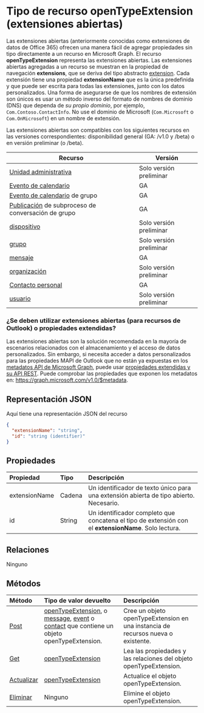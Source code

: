 # <a name="opentypeextension-resource-type-open-extensions"></a>Tipo de recurso openTypeExtension (extensiones abiertas)

Las extensiones abiertas (anteriormente conocidas como extensiones de datos de Office 365) ofrecen una manera fácil de agregar propiedades sin tipo directamente a un recurso en Microsoft Graph. El recurso **openTypeExtension** representa las extensiones abiertas. Las extensiones abiertas agregadas a un recurso se muestran en la propiedad de navegación **extensions**, que se deriva del tipo abstracto [extension](extension.md).  Cada extensión tiene una propiedad **extensionName** que es la única predefinida y que puede ser escrita para todas las extensiones, junto con los datos personalizados. Una forma de asegurarse de que los nombres de extensión son únicos es usar un método inverso del formato de nombres de dominio (DNS) que dependa de _su propio dominio_, por ejemplo, `Com.Contoso.ContactInfo`. No use el dominio de Microsoft (`Com.Microsoft` o `Com.OnMicrosoft`) en un nombre de extensión.

Las extensiones abiertas son compatibles con los siguientes recursos en las versiones correspondientes: disponibilidad general (GA: /v1.0 y /beta) o en versión preliminar (o /beta).

| Recurso | Versión |
|---------------|-------|
| [Unidad administrativa](../../beta/resources/administrativeunit.md)  | Solo versión preliminar |
| [Evento de calendario](event.md) | GA |
| [Evento de calendario](event.md) de grupo | GA |
| [Publicación](post.md) de subproceso de conversación de grupo | GA |
| [dispositivo](../../beta/resources/device.md) | Solo versión preliminar |
| [grupo](../../beta/resources/group.md) | Solo versión preliminar |
| [mensaje](message.md) | GA |
| [organización](../../beta/resources/organization.md) | Solo versión preliminar |
| [Contacto personal](contact.md) | GA |
| [usuario](../../beta/resources/user.md) | Solo versión preliminar |


### <a name="use-open-extensions-for-outlook-resources-or-extended-properties"></a>¿Se deben utilizar extensiones abiertas (para recursos de Outlook) o propiedades extendidas?

Las extensiones abiertas son la solución recomendada en la mayoría de escenarios relacionados con el almacenamiento y el acceso de datos personalizados. Sin embargo, si necesita acceder a datos personalizados para las propiedades MAPI de Outlook que no están ya expuestas en los [metadatos API de Microsoft Graph](http://developer.microsoft.com/en-us/graph/docs/overview/call_api), puede usar [propiedades extendidas y su API REST](extended-properties-overview.md). Puede comprobar las propiedades que exponen los metadatos en: https://graph.microsoft.com/v1.0/$metadata.


## <a name="json-representation"></a>Representación JSON

Aquí tiene una representación JSON del recurso

<!-- {
  "blockType": "resource",
  "optionalProperties": [

  ],
  "@odata.type": "microsoft.graph.opentypeextension"
}-->

```json
{
  "extensionName": "string",
  "id": "string (identifier)"
}

```
## <a name="properties"></a>Propiedades
| Propiedad       | Tipo    |Descripción|
|:---------------|:--------|:----------|
|extensionName|Cadena|Un identificador de texto único para una extensión abierta de tipo abierto. Necesario.|
|id|String| Un identificador completo que concatena el tipo de extensión con el **extensionName**. Solo lectura.|

## <a name="relationships"></a>Relaciones
Ninguno


## <a name="methods"></a>Métodos

| Método           | Tipo de valor devuelto    |Descripción|
|:---------------|:--------|:----------|
|[Post](../api/opentypeextension_post_opentypeextension.md) | [openTypeExtension](opentypeextension.md), o [message](../resources/message.md), [event](../resources/event.md) o [contact](../resources/contact.md) que contiene un objeto openTypeExtension. | Cree un objeto openTypeExtension en una instancia de recursos nueva o existente.| 
|[Get](../api/opentypeextension_get.md) | [openTypeExtension](opentypeextension.md) |Lea las propiedades y las relaciones del objeto openTypeExtension.|
|[Actualizar](../api/opentypeextension_update.md) | [openTypeExtension](opentypeextension.md)    |Actualice el objeto openTypeExtension. |
|[Eliminar](../api/opentypeextension_delete.md) | Ninguno |Elimine el objeto openTypeExtension. |

<!-- uuid: 8fcb5dbc-d5aa-4681-8e31-b001d5168d79
2015-10-25 14:57:30 UTC -->
<!-- {
  "type": "#page.annotation",
  "description": "openTypeExtension resource",
  "keywords": "",
  "section": "documentation",
  "tocPath": ""
}-->